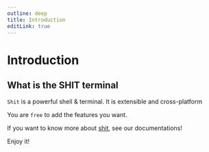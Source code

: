 ```yaml
---
outline: deep
title: Introduction
editLink: true
---
```


# Introduction


## What is the SHIT terminal

`Shit` is a powerful shell & terminal. It is extensible and cross-platform

You are `free` to add the features you want.

If you want to know more about [shit](https://ACoderOrHacker.github.io/shit), see our documentations!

Enjoy it!